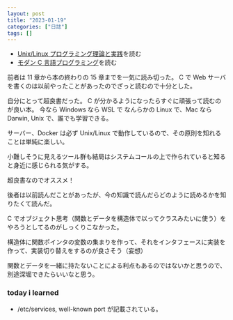 ```yaml
---
layout: post
title: "2023-01-19"
categories: ["日誌"]
tags: []
---
```


- [Unix/Linux プログラミング理論と実践](https://www.amazon.co.jp/dp/4048700219)を読む
- [モダン C 言語プログラミング](https://www.amazon.co.jp/dp/4048930672/)を読む

前者は 11 章から本の終わりの 15 章までを一気に読み切った。
C で Web サーバを書くのは以前やったことがあったのでざっと読むので十分とした。

自分にとって超良書だった。 C が分かるようになったらすぐに頑張って読むのが良い本。
今なら Windows なら WSL で なんらかの Linux で、Mac なら Darwin, Unix で、誰でも学習できる。

サーバー、Docker は必ず Unix/Linux で動作しているので、その原則を知れることは単純に楽しい。

小難しそうに見えるツール群も結局はシステムコールの上で作られていると知ると身近に感じられる気がする。

超良書なのでオススメ！

後者は以前読んだことがあったが、今の知識で読んだらどのように読めるかを知りたくて読んだ。

C でオブジェクト思考（関数とデータを構造体で以ってクラスみたいに使う）をやろうとしてるのがしっくりこなかった。

構造体に関数ポインタの変数の集まりを作って、それをインタフェースに実装を作って、実装切り替えをするのが良さそう（妄想）

関数とデータを一緒に持たないことによる利点もあるのではないかと思うので、別途深堀できたらいいなと思う。

### today i learned

- /etc/services, well-known port が記載されている。
